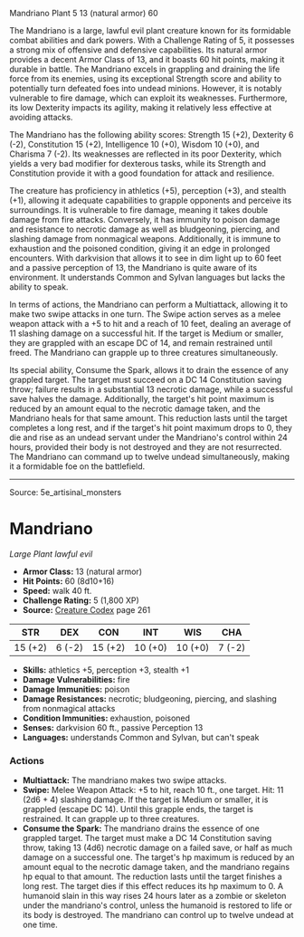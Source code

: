 <MonsterName/>Mandriano</MonsterName>
<CreatureType/>Plant</CreatureType>
<CR/>5</CR>
<AC/>13 (natural armor)</AC>
<HP/>60</HP>
<summary>The Mandriano is a large, lawful evil plant creature known for its formidable combat abilities and dark powers. With a Challenge Rating of 5, it possesses a strong mix of offensive and defensive capabilities. Its natural armor provides a decent Armor Class of 13, and it boasts 60 hit points, making it durable in battle. The Mandriano excels in grappling and draining the life force from its enemies, using its exceptional Strength score and ability to potentially turn defeated foes into undead minions. However, it is notably vulnerable to fire damage, which can exploit its weaknesses. Furthermore, its low Dexterity impacts its agility, making it relatively less effective at avoiding attacks.</summary>

<detail>

The Mandriano has the following ability scores: Strength 15 (+2), Dexterity 6 (-2), Constitution 15 (+2), Intelligence 10 (+0), Wisdom 10 (+0), and Charisma 7 (-2). Its weaknesses are reflected in its poor Dexterity, which yields a very bad modifier for dexterous tasks, while its Strength and Constitution provide it with a good foundation for attack and resilience.

The creature has proficiency in athletics (+5), perception (+3), and stealth (+1), allowing it adequate capabilities to grapple opponents and perceive its surroundings. It is vulnerable to fire damage, meaning it takes double damage from fire attacks. Conversely, it has immunity to poison damage and resistance to necrotic damage as well as bludgeoning, piercing, and slashing damage from nonmagical weapons. Additionally, it is immune to exhaustion and the poisoned condition, giving it an edge in prolonged encounters. With darkvision that allows it to see in dim light up to 60 feet and a passive perception of 13, the Mandriano is quite aware of its environment. It understands Common and Sylvan languages but lacks the ability to speak.

In terms of actions, the Mandriano can perform a Multiattack, allowing it to make two swipe attacks in one turn. The Swipe action serves as a melee weapon attack with a +5 to hit and a reach of 10 feet, dealing an average of 11 slashing damage on a successful hit. If the target is Medium or smaller, they are grappled with an escape DC of 14, and remain restrained until freed. The Mandriano can grapple up to three creatures simultaneously.

Its special ability, Consume the Spark, allows it to drain the essence of any grappled target. The target must succeed on a DC 14 Constitution saving throw; failure results in a substantial 13 necrotic damage, while a successful save halves the damage. Additionally, the target's hit point maximum is reduced by an amount equal to the necrotic damage taken, and the Mandriano heals for that same amount. This reduction lasts until the target completes a long rest, and if the target's hit point maximum drops to 0, they die and rise as an undead servant under the Mandriano's control within 24 hours, provided their body is not destroyed and they are not resurrected. The Mandriano can command up to twelve undead simultaneously, making it a formidable foe on the battlefield.</detail>



---

Source: 5e_artisinal_monsters

# Mandriano

*Large* *Plant* *lawful evil*

- **Armor Class:** 13 (natural armor)
- **Hit Points:** 60 (8d10+16)
- **Speed:** walk 40 ft.
- **Challenge Rating:** 5 (1,800 XP)
- **Source:** [Creature Codex](https://koboldpress.com/kpstore/product/creature-codex-for-5th-edition-dnd) page 261

| STR | DEX | CON | INT | WIS | CHA |
| --- | --- | --- | --- | --- | --- |
| 15 (+2) | 6 (-2) | 15 (+2) | 10 (+0) | 10 (+0) | 7 (-2) |

- **Skills:** athletics +5, perception +3, stealth +1
- **Damage Vulnerabilities:** fire
- **Damage Immunities:** poison
- **Damage Resistances:** necrotic; bludgeoning, piercing, and slashing from nonmagical attacks
- **Condition Immunities:** exhaustion, poisoned
- **Senses:** darkvision 60 ft., passive Perception 13
- **Languages:** understands Common and Sylvan, but can't speak

### Actions

- **Multiattack:** The mandriano makes two swipe attacks.
- **Swipe:** Melee Weapon Attack: +5 to hit, reach 10 ft., one target. Hit: 11 (2d6 + 4) slashing damage. If the target is Medium or smaller, it is grappled (escape DC 14). Until this grapple ends, the target is restrained. It can grapple up to three creatures.
- **Consume the Spark:** The mandriano drains the essence of one grappled target. The target must make a DC 14 Constitution saving throw, taking 13 (4d6) necrotic damage on a failed save, or half as much damage on a successful one. The target's hp maximum is reduced by an amount equal to the necrotic damage taken, and the mandriano regains hp equal to that amount. The reduction lasts until the target finishes a long rest. The target dies if this effect reduces its hp maximum to 0. A humanoid slain in this way rises 24 hours later as a zombie or skeleton under the mandriano's control, unless the humanoid is restored to life or its body is destroyed. The mandriano can control up to twelve undead at one time.




